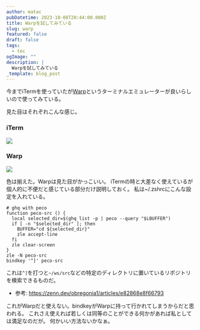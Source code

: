 ```yaml
---
author: matac
pubDatetime: 2023-10-08T20:44:00.000Z
title: Warpを試してみている
slug: warp
featured: false
draft: false
tags:
  - tec
ogImage: ""
description: |
  Warpを試してみている
_template: blog_post
---
```


今までiTermを使っていたが[Warp](https://www.warp.dev/)というターミナルエミュレーターが良いらしいので使ってみている。

見た目はそれぞれこんな感じ。

### iTerm

![](/img/iterm.png)

### Warp

![](/img/warp.png)

色は揃えた。Warpは見た目がかっこいい。
iTermの時と大差なく使えているが個人的に不便だと感じている部分だけ説明しておく。
私は~/.zshrcにこんな設定を入れている。

```
# ghq with peco
function peco-src () {
  local selected_dir=$(ghq list -p | peco --query "$LBUFFER")
  if [ -n "$selected_dir" ]; then
    BUFFER="cd ${selected_dir}"
    zle accept-line
  fi
  zle clear-screen
}
zle -N peco-src
bindkey '^]' peco-src
```

これは`^]`を打つと`~/ws/src`などの特定のディレクトリに置いているリポジトリを検索できるものだ。

- 参考: https://zenn.dev/obregonia1/articles/e82868e8f66793

これがWarpだと使えない。bindkeyがWarpに持って行かれてしまうからだと思われる。
これさえ使えれば若しくは同等のことができる何かがあれば私としては満足なのだが。
何かいい方法ないかなぁ。
